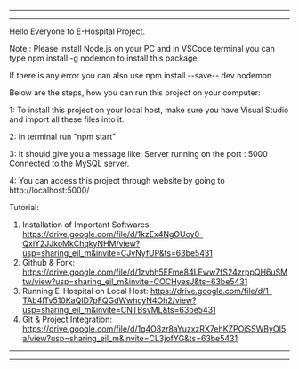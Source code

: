 *******************
*******************
Hello Everyone to E-Hospital Project.

Note : Please install Node.js on your PC and in VSCode terminal you can type npm install -g nodemon to install this package. 

If there is any error you can also use npm install --save-- dev nodemon

Below are the steps, how you can run this project on your computer:

1: To install this project on your local host, make sure you have Visual Studio and import all these files into it. 

2: In terminal run "npm start" 

3: It should give you a message like: Server running on the port : 5000 Connected to the MySQL server.

4: You can access this project through website by going to http://localhost:5000/


Tutorial:

1. Installation of Important Softwares: https://drive.google.com/file/d/1kzEx4NgOUoy0-QxiY2JJkoMkChqkyNHM/view?usp=sharing_eil_m&invite=CJvNyfUP&ts=63be5431
2. Github & Fork: https://drive.google.com/file/d/1zvbh5EFme84LEww7fS24zrppQH6uSMtw/view?usp=sharing_eil_m&invite=COCHyesJ&ts=63be5431
3. Running E-Hospital on Local Host: https://drive.google.com/file/d/1-TAb4lTv510KaQID7pFQGdWwhcyN4Oh2/view?usp=sharing_eil_m&invite=CNTBsvML&ts=63be5431
4. Git & Project Integration: https://drive.google.com/file/d/1g4O8zr8aYuzxzRX7ehKZPOjSSWByOI5a/view?usp=sharing_eil_m&invite=CL3jofYG&ts=63be5431


*******************
*******************

